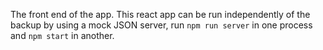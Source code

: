 The front end of the app. This react app can be run independently of the backup by using a mock JSON server, run `npm run server` in one process and `npm start` in another.